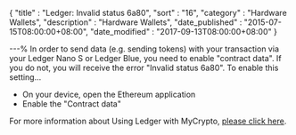 {
"title" : "Ledger: Invalid status 6a80",
"sort" : "16",
"category" : "Hardware Wallets",
"description" : "Hardware Wallets",
"date_published" : "2015-07-15T08:00:00+08:00",
"date_modified" : "2017-09-13T08:00:00+08:00"
}

---%
In order to send data (e.g. sending tokens) with your transaction via your Ledger Nano S or Ledger Blue, you need to enable "contract data". If you do not, you will receive the error "Invalid status 6a80". To enable this setting...

* On your device, open the Ethereum application
* Enable the "Contract data"

For more information about Using Ledger with MyCrypto, [please click here](https://support.mycrypto.com/migration/moving-from-private-key-to-ledger-hardware-wallet.html).
